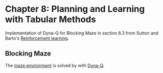 # Chapter 8: Planning and Learning with Tabular Methods

Implementation of Dyna-Q for Blocking Maze in section 8.3 from Sutton and Barto's [Reinforcement learning](http://incompleteideas.net/book/the-book.html).

## Blocking Maze

The [maze environment](https://github.com/c-boe/Reinforcement-learning/blob/main/8%20Planning%20and%20Learning%20with%20Tabular%20Methods/Maze/maze.py)
is solved by with [Dyna-Q](https://github.com/c-boe/Reinforcement-learning/blob/main/8%20Planning%20and%20Learning%20with%20Tabular%20Methods/Maze/dyna.py).
